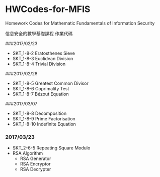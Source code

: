 # HWCodes-for-MFIS

Homework Codes for Mathematic Fundamentals of Information Security

信息安全的數學基礎課程 作業代碼


###2017/02/23

* SKT_1-8-2   Eratosthenes Sieve
* SKT_1-8-3   Euclidean Division
* SKT_1-8-4   Trivial Division


###2017/02/28

* SKT_1-8-5   Greatest Common Divisor
* SKT_1-8-6   Coprimality Test
* SKT_1-8-7   Bézout Equation


###2017/03/07

* SKT_1-8-8   Decomposition
* SKT_1-8-9   Prime Factorisation
* SKT_1-8-10  Indefinite Equation

### 2017/03/23

* SKT_2-6-5   Repeating Square Modulo
* RSA Algorithm
  * RSA Generator
  * RSA Encryptor
  * RSA Decrypter

